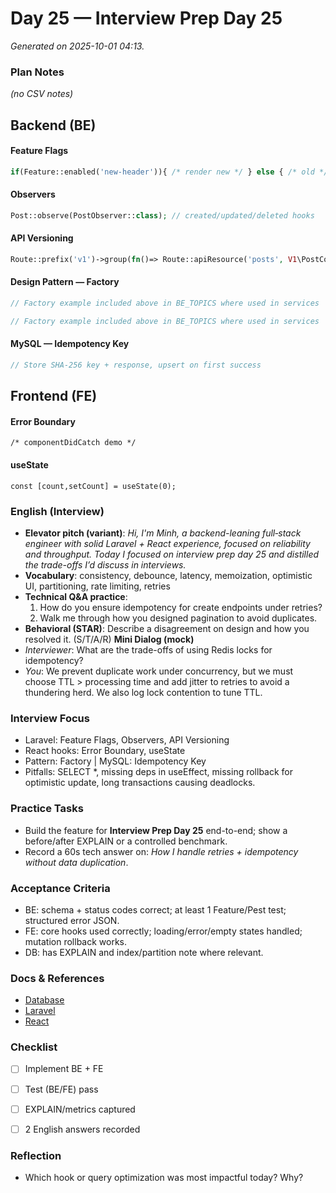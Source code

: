 # Day 25 — Interview Prep Day 25

_Generated on 2025-10-01 04:13._

### Plan Notes
_(no CSV notes)_

## Backend (BE)

#### Feature Flags
```php
if(Feature::enabled('new-header')){ /* render new */ } else { /* old */ }
```

#### Observers
```php
Post::observe(PostObserver::class); // created/updated/deleted hooks
```

#### API Versioning
```php
Route::prefix('v1')->group(fn()=> Route::apiResource('posts', V1\PostController::class));
```

#### Design Pattern — Factory
```php
// Factory example included above in BE_TOPICS where used in services
```
```php
// Factory example included above in BE_TOPICS where used in services
```

#### MySQL — Idempotency Key
```php
// Store SHA-256 key + response, upsert on first success
```

## Frontend (FE)

#### Error Boundary
```tsx
/* componentDidCatch demo */
```

#### useState
```tsx
const [count,setCount] = useState(0);
```

### English (Interview)
- **Elevator pitch (variant)**: *Hi, I'm Minh, a backend-leaning full‑stack engineer with solid Laravel + React experience, focused on reliability and throughput. Today I focused on interview prep day 25 and distilled the trade-offs I’d discuss in interviews.*
- **Vocabulary**: consistency, debounce, latency, memoization, optimistic UI, partitioning, rate limiting, retries
- **Technical Q&A practice**:  
  1) How do you ensure idempotency for create endpoints under retries?  
  2) Walk me through how you designed pagination to avoid duplicates.
- **Behavioral (STAR)**: Describe a disagreement on design and how you resolved it. (S/T/A/R)
**Mini Dialog (mock)**
- *Interviewer*: What are the trade-offs of using Redis locks for idempotency?
- *You*: We prevent duplicate work under concurrency, but we must choose TTL > processing time and add jitter to retries to avoid a thundering herd. We also log lock contention to tune TTL.



### Interview Focus
- Laravel: Feature Flags, Observers, API Versioning
- React hooks: Error Boundary, useState
- Pattern: Factory | MySQL: Idempotency Key
- Pitfalls: SELECT *, missing deps in useEffect, missing rollback for optimistic update, long transactions causing deadlocks.


### Practice Tasks
- Build the feature for **Interview Prep Day 25** end-to-end; show a before/after EXPLAIN or a controlled benchmark.
- Record a 60s tech answer on: *How I handle retries + idempotency without data duplication*. 


### Acceptance Criteria
- BE: schema + status codes correct; at least 1 Feature/Pest test; structured error JSON.
- FE: core hooks used correctly; loading/error/empty states handled; mutation rollback works.
- DB: has EXPLAIN and index/partition note where relevant.


### Docs & References
- [Database](https://dev.mysql.com/doc/)
- [Laravel](https://laravel.com/docs)
- [React](https://react.dev/learn)

### Checklist
- [ ] Implement BE + FE
- [ ] Test (BE/FE) pass
- [ ] EXPLAIN/metrics captured
- [ ] 2 English answers recorded


### Reflection
- Which hook or query optimization was most impactful today? Why?